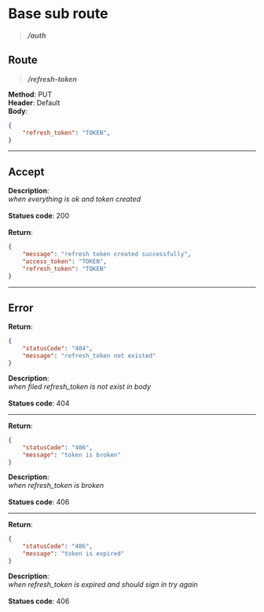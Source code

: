 # Base sub route

> ***/auth***

## Route

> ***/refresh-token***

**Method**: PUT\
**Header**: Default\
**Body**:

```json
{
    "refresh_token": "TOKEN",
}
```

***

## Accept

**Description**:\
*when everything is ok and token created*\
\
**Statues code**: 200\
\
**Return**:

```json
{
    "message": "refresh token created successfully",
    "access_token": "TOKEN",
    "refresh_token": "TOKEN"
}
```

***

## Error

**Return**:

```json
{ 
    "statusCode": "404",
    "message": "refresh_token not existed"
}
```

**Description**:\
*when filed refresh_token is not exist in body*\
\
**Statues code**: 404

***

**Return**:

```json
{ 
    "statusCode": "406",
    "message": "token is broken"
}
```

**Description**:\
*when refresh_token is broken*\
\
**Statues code**: 406

***

**Return**:

```json
{ 
    "statusCode": "406",
    "message": "token is expired"
}
```

**Description**:\
*when refresh_token is expired and should sign in try again*\
\
**Statues code**: 406
